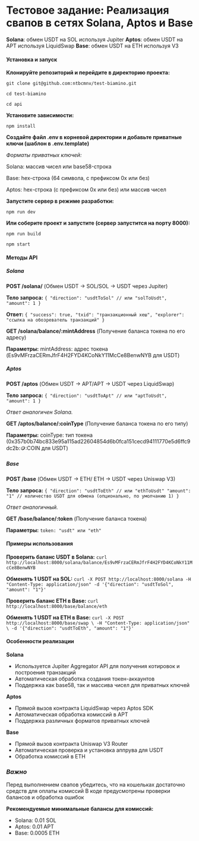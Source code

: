 # Тестовое задание: Реализация свапов в сетях Solana, Aptos и Base

**Solana**: обмен USDT на SOL иcпользуя Jupiter
**Aptos**: обмен USDT на APT используя LiquidSwap
**Base**: обмен USDT на ETH используя V3

#### Установка и запуск

**Клонируйте репозиторий и перейдите в директорию проекта:**

`git clone git@github.com:ntbcmnv/test-biamino.git`

`cd test-biamino`

`cd api`

**Установите зависимости:**

`npm install`

**Создайте файл .env в корневой директории и добавьте приватные ключи (шаблон в .env.template)**

_Форматы приватных ключей:_


Solana: массив чисел или base58-строка

Base: hex-строка (64 символа, с префиксом 0x или без)

Aptos: hex-строка (с префиксом 0x или без) или массив чисел



**Запустите сервер в режиме разработки:**

`npm run dev`

**Или соберите проект и запустите (сервер запустится на порту 8000):**

`npm run build`

`npm start`

#### **Методы API**

##### Solana

**POST /solana/**
(Обмен USDT -> SOL/SOL -> USDT через Jupiter)

**Тело запроса:**
    `{
        "direction": "usdtToSol" // или "solToUsdt",
        "amount": 1
    }`

**Ответ:**
    `{
        "success": true,
        "txid": "транзакционный хеш",
        "explorer": "ссылка на обозреватель транзакций"
    }`

**GET /solana/balance/:mintAddress**
(Получение баланса токена по его адресу)

**Параметры:**
mintAddress: адрес токена (Es9vMFrzaCERmJfrF4H2FYD4KCoNkY11McCe8BenwNYB для USDT)

##### Aptos

**POST /aptos**
(Обмен USDT -> APT/APT -> USDT через LiquidSwap)

**Тело запроса:**
    `{
        "direction": "usdtToApt" // или "aptToUsdt",
        "amount": 1
    }`

_Ответ аналогичен Solana._

**GET /aptos/balance/:coinType**
(Получение баланса токена по его типу)

**Параметры:**
coinType: тип токена (0x357b0b74bc833e95a115ad22604854d6b0fca151cecd94111770e5d6ffc9dc2b::coin::COIN для USDT)

##### Base

**POST /base**
(Обмен USDT -> ETH/ ETH -> USDT через Uniswap V3)

**Тело запроса:**
    `{
        "direction": "usdtToEth" // или "ethToUsdt"
        "amount": "1" // количество USDT для обмена (опционально, по умолчанию 1)
    }`

_Ответ аналогичный._

**GET /base/balance/:token**
(Получение баланса токена)

**Параметры:**
`token: "usdt" или "eth"`

#### Примеры использования

**Проверить баланс USDT в Solana:**
`curl http://localhost:8000/solana/balance/Es9vMFrzaCERmJfrF4H2FYD4KCoNkY11McCe8BenwNYB`

**Обменять 1 USDT на SOL:**
`curl -X POST http://localhost:8000/solana
-H "Content-Type: application/json"
-d '{"direction": "usdtToSol", "amount": "1"}'`

**Проверить баланс ETH в Base:**
`curl http://localhost:8000/base/balance/eth`

**Обменять 1 USDT на ETH в Base:**
`curl -X POST http://localhost:8000/base/swap \
-H "Content-Type: application/json" \
-d '{"direction": "usdtToEth", "amount": "1"}'`

#### Особенности реализации

**Solana**
* Используется Jupiter Aggregator API для получения котировок и построения транзакций
* Автоматическая обработка создания токен-аккаунтов
* Поддержка как base58, так и массива чисел для приватных ключей

**Aptos**
* Прямой вызов контракта LiquidSwap через Aptos SDK
* Автоматическая обработка комиссий в APT
* Поддержка различных форматов приватных ключей

**Base**
* Прямой вызов контракта Uniswap V3 Router
* Автоматическая проверка и установка аппрува для USDT
* Обработка комиссий в ETH


### _Важно_

Перед выполнением свапов убедитесь, что на кошельках достаточно средств для оплаты комиссий
В коде предусмотрены проверки балансов и обработка ошибок

**Рекомендуемые минимальные балансы для комиссий:**
* Solana: 0.01 SOL
* Aptos: 0.01 APT
* Base: 0.0005 ETH
